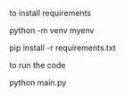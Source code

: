 to install requirements

python -m venv myenv

pip install -r requirements.txt


to run the code  

python main.py
